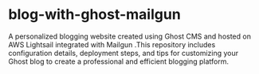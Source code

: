 # blog-with-ghost-mailgun
A personalized blogging website created using Ghost CMS and hosted on AWS Lightsail integrated with Mailgun .This repository includes configuration details, deployment steps, and tips for customizing your Ghost blog to create a professional and efficient blogging platform.

